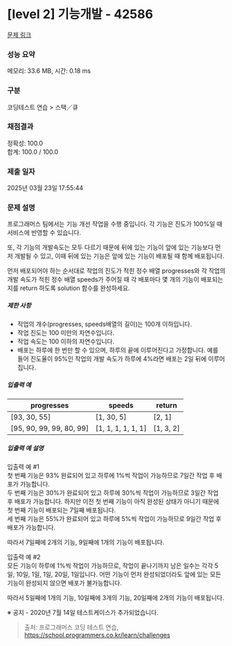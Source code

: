 # [level 2] 기능개발 - 42586 

[문제 링크](https://school.programmers.co.kr/learn/courses/30/lessons/42586) 

### 성능 요약

메모리: 33.6 MB, 시간: 0.18 ms

### 구분

코딩테스트 연습 > 스택／큐

### 채점결과

정확성: 100.0<br/>합계: 100.0 / 100.0

### 제출 일자

2025년 03월 23일 17:55:44

### 문제 설명

<p>프로그래머스 팀에서는 기능 개선 작업을 수행 중입니다. 각 기능은 진도가 100%일 때 서비스에 반영할 수 있습니다.</p>

<p>또, 각 기능의 개발속도는 모두 다르기 때문에 뒤에 있는 기능이 앞에 있는 기능보다 먼저 개발될 수 있고, 이때 뒤에 있는 기능은 앞에 있는 기능이 배포될 때 함께 배포됩니다.</p>

<p>먼저 배포되어야 하는 순서대로 작업의 진도가 적힌 정수 배열 progresses와 각 작업의 개발 속도가 적힌 정수 배열 speeds가 주어질 때 각 배포마다 몇 개의 기능이 배포되는지를 return 하도록 solution 함수를 완성하세요.</p>

<h5>제한 사항</h5>

<ul>
<li>작업의 개수(progresses, speeds배열의 길이)는 100개 이하입니다.</li>
<li>작업 진도는 100 미만의 자연수입니다.</li>
<li>작업 속도는 100 이하의 자연수입니다.</li>
<li>배포는 하루에 한 번만 할 수 있으며, 하루의 끝에 이루어진다고 가정합니다. 예를 들어 진도율이 95%인 작업의 개발 속도가 하루에 4%라면 배포는 2일 뒤에 이루어집니다.</li>
</ul>

<h5>입출력 예</h5>
<table class="table">
        <thead><tr>
<th>progresses</th>
<th>speeds</th>
<th>return</th>
</tr>
</thead>
        <tbody><tr>
<td>[93, 30, 55]</td>
<td>[1, 30, 5]</td>
<td>[2, 1]</td>
</tr>
<tr>
<td>[95, 90, 99, 99, 80, 99]</td>
<td>[1, 1, 1, 1, 1, 1]</td>
<td>[1, 3, 2]</td>
</tr>
</tbody>
      </table>
<h5>입출력 예 설명</h5>

<p>입출력 예 #1<br>
첫 번째 기능은 93% 완료되어 있고 하루에 1%씩 작업이 가능하므로 7일간 작업 후 배포가 가능합니다.<br>
두 번째 기능은 30%가 완료되어 있고 하루에 30%씩 작업이 가능하므로 3일간 작업 후 배포가 가능합니다. 하지만 이전 첫 번째 기능이 아직 완성된 상태가 아니기 때문에 첫 번째 기능이 배포되는 7일째 배포됩니다.<br>
세 번째 기능은 55%가 완료되어 있고 하루에 5%씩 작업이 가능하므로 9일간 작업 후 배포가 가능합니다. </p>

<p>따라서 7일째에 2개의 기능, 9일째에 1개의 기능이 배포됩니다.</p>

<p>입출력 예 #2<br>
모든 기능이 하루에 1%씩 작업이 가능하므로, 작업이 끝나기까지 남은 일수는 각각 5일, 10일, 1일, 1일, 20일, 1일입니다. 어떤 기능이 먼저 완성되었더라도 앞에 있는 모든 기능이 완성되지 않으면 배포가 불가능합니다.</p>

<p>따라서 5일째에 1개의 기능, 10일째에 3개의 기능, 20일째에 2개의 기능이 배포됩니다.</p>

<p>※ 공지 - 2020년 7월 14일 테스트케이스가 추가되었습니다.</p>


> 출처: 프로그래머스 코딩 테스트 연습, https://school.programmers.co.kr/learn/challenges